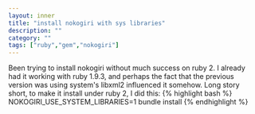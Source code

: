 ```yaml
---
layout: inner
title: "install nokogiri with sys libraries"
description: ""
category: ""
tags: ["ruby","gem","nokogiri"]
---
```

Been trying to install nokogiri without much success on ruby 2. I already had it
working with ruby 1.9.3, and perhaps the fact that the previous version was using 
system's libxml2 influenced it somehow. Long story short, to make it install under
ruby 2, I did this:
{% highlight bash %}
NOKOGIRI_USE_SYSTEM_LIBRARIES=1 bundle install
{% endhighlight %}
